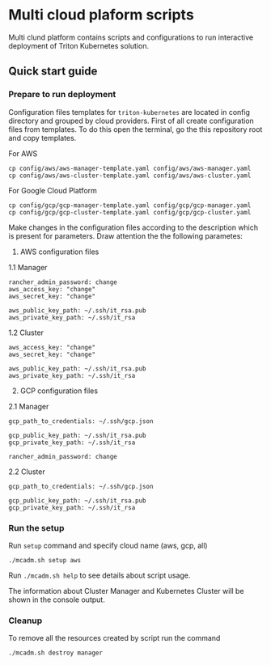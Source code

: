 # Multi cloud plaform scripts

Multi clund platform contains scripts and configurations to run interactive deployment of Triton Kubernetes solution.

## Quick start guide

### Prepare to run deployment

Configuration files templates for ```triton-kubernetes``` are located in config directory and grouped by cloud providers.
First of all create configuration files from templates. To do this open the terminal, go the this repository root and copy templates.

For AWS

```
cp config/aws/aws-manager-template.yaml config/aws/aws-manager.yaml
cp config/aws/aws-cluster-template.yaml config/aws/aws-cluster.yaml

```

For Google Cloud Platform

```
cp config/gcp/gcp-manager-template.yaml config/gcp/gcp-manager.yaml
cp config/gcp/gcp-cluster-template.yaml config/gcp/gcp-cluster.yaml

```

Make changes in the configuration files according to the description which is present for parameters.
Draw attention the the following parametes:

1.  AWS configuration files

1.1 Manager

```
rancher_admin_password: change
aws_access_key: "change"
aws_secret_key: "change"

aws_public_key_path: ~/.ssh/it_rsa.pub
aws_private_key_path: ~/.ssh/it_rsa
```

1.2 Cluster

```
aws_access_key: "change"
aws_secret_key: "change"

aws_public_key_path: ~/.ssh/it_rsa.pub
aws_private_key_path: ~/.ssh/it_rsa
```

2.  GCP configuration files

2.1 Manager

```
gcp_path_to_credentials: ~/.ssh/gcp.json

gcp_public_key_path: ~/.ssh/it_rsa.pub
gcp_private_key_path: ~/.ssh/it_rsa

rancher_admin_password: change
```

2.2 Cluster

```
gcp_path_to_credentials: ~/.ssh/gcp.json

gcp_public_key_path: ~/.ssh/it_rsa.pub
gcp_private_key_path: ~/.ssh/it_rsa

```

### Run the setup

Run `setup` command and specify cloud name (aws, gcp, all)

```
./mcadm.sh setup aws
```

Run `./mcadm.sh help` to see details about script usage.

The information about Cluster Manager and Kubernetes Cluster will be shown in the console output.

### Cleanup

To remove all the resources created by script run the command

```
./mcadm.sh destroy manager
```